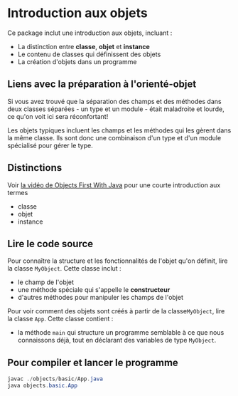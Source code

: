 # Introduction aux objets

Ce package inclut une introduction aux objets, incluant :

* La distinction entre **classe**, **objet** et **instance**
* Le contenu de classes qui définissent des objets
* La création d'objets dans un programme

## Liens avec la préparation à l'orienté-objet

Si vous avez trouvé que la séparation des champs et des méthodes dans deux classes séparées - un type et un module - était maladroite et lourde, ce qu'on voit ici sera réconfortant!

Les objets typiques incluent les champs et les méthodes qui les gèrent dans la même classe. Ils sont donc une combinaison d'un type et d'un module spécialisé pour gérer le type.

## Distinctions

Voir [la vidéo de Objects First With Java](https://www.youtube.com/watch?v=CPUaTT0Xoo4) pour une courte introduction aux termes 

* classe
* objet
* instance

## Lire le code source

Pour connaître la structure et les fonctionnalités de l'objet qu'on définit, lire la classe `MyObject`. Cette classe inclut :
* le champ de l'objet
* une méthode spéciale qui s'appelle le **constructeur**
* d'autres méthodes pour manipuler les champs de l'objet

Pour voir comment des objets sont créés à partir de la classe`MyObject`, lire la classe `App`. Cette classe contient :
* la méthode `main` qui structure un programme semblable à ce que nous connaissons déjà, tout en déclarant des variables de type `MyObject`.

## Pour compiler et lancer le programme

```powershell
javac ./objects/basic/App.java
java objects.basic.App
```
